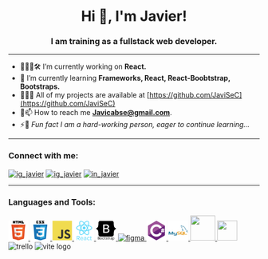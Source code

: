 <h1 align="center">Hi 👋, I'm Javier!</h1>
<h3 align="center">I am training as a fullstack web developer.</h3>

---

- 👷🏼‍♂️🛠️ I’m currently working on **React.**
- 🌱 I’m currently learning **Frameworks, React, React-Boobtstrap, Bootstraps.**
- 👨‍💻🫡 All of my projects are available at [https://github.com/JaviSeC](https://github.com/JaviSeC)
- 📨📫 How to reach me **Javicabse@gmail.com**.
- ⚡🧠 *Fun fact I am a hard-working person, eager to continue learning...*

---

<h3 align="left">Connect with me:</h3>

<p align="left">
<a href="[https://www.instagram.com/codercitos/)" target="blank"><img align="center" src="https://res.cloudinary.com/dq2tfglqq/image/upload/v1695028599/codercitos_logo_circulo_sjgjh7.png" alt="ig_javier" height="70" width="70" /></a>
<a href="[https://www.instagram.com/codercitos/)" target="blank"><img align="center" src="https://res.cloudinary.com/dq2tfglqq/image/upload/v1695029424/SoloLogo_Codercitos__qivtbz.png" alt="ig_javier" height="70" width="70" /></a>
<a href="[www.linkedin.com/in/javier-serrano-caballero-7806b9283](https://www.linkedin.com/in/javier-serrano-caballero-7806b9283/)" target="blank"><img align="center" src="https://raw.githubusercontent.com/rahuldkjain/github-profile-readme-generator/master/src/images/icons/Social/linked-in-alt.svg" alt="in_javier" height="40" width="50" /></a>
</p>

---

<h3 align="left">Languages and Tools:</h3>

<div>
<a href="https://www.w3.org/html/" target="_blank" rel="noreferrer"> <img src="https://raw.githubusercontent.com/devicons/devicon/master/icons/html5/html5-original-wordmark.svg" alt="html5" width="40" height="40"/> </a> 
<a href="https://www.w3schools.com/css/" target="_blank" rel="noreferrer"> <img src="https://raw.githubusercontent.com/devicons/devicon/master/icons/css3/css3-original-wordmark.svg" alt="css3" width="40" height="40"/> </a>
<a href="https://developer.mozilla.org/en-US/docs/Web/JavaScript" target="_blank" rel="noreferrer"> <img src="https://raw.githubusercontent.com/devicons/devicon/master/icons/javascript/javascript-original.svg" alt="javascript" width="40" height="40"/> </a>
<a href="https://reactjs.org/" target="_blank" rel="noreferrer"> <img src="https://raw.githubusercontent.com/devicons/devicon/master/icons/react/react-original-wordmark.svg" alt="react" width="40" height="40"/> </a>
<a href="https://getbootstrap.com" target="_blank" rel="noreferrer"> <img src="https://raw.githubusercontent.com/devicons/devicon/master/icons/bootstrap/bootstrap-plain-wordmark.svg" alt="bootstrap" width="40" height="40"/> </a>
<a href="https://www.figma.com/" target="_blank" rel="noreferrer"> <img src="https://www.vectorlogo.zone/logos/figma/figma-icon.svg" alt="figma" width="40" height="40"/> </a>
<a href="https://www.w3schools.com/cs/" target="_blank" rel="noreferrer"> <img src="https://raw.githubusercontent.com/devicons/devicon/master/icons/csharp/csharp-original.svg" alt="csharp" width="40" height="40"/> </a> 
<a href="https://www.mysql.com/" target="_blank" rel="noreferrer"> <img src="https://raw.githubusercontent.com/devicons/devicon/master/icons/mysql/mysql-original-wordmark.svg" alt="mysql" width="40" height="40"/> </a> 
<a href="https://code.visualstudio.com/" target="_blank" rel="noreferrer"> <img src="https://www.uc3m.es/sdic/media/sdic/img/mediana/original/im_vs-code---icono/im_vs-code---icono.png" width="50" height="50"> </a>
<a href="https://code.visualstudio.com/" target="_blank" rel="noreferrer"> <img src="https://upload.wikimedia.org/wikipedia/commons/thumb/2/2c/Visual_Studio_Icon_2022.svg/1200px-Visual_Studio_Icon_2022.svg.png" width="40" height="40"> </a>
<img src="https://w7.pngwing.com/pngs/115/721/png-transparent-trello-social-icons-icon.png" alt="trello" width="40" heigth="40"/>
<img src="https://es.vitejs.dev/logo.svg" alt="vite logo" margin="0" width="" height="40"/>
</div>


